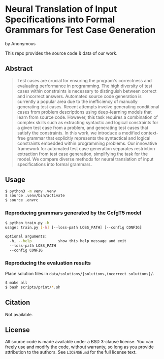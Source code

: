 # Neural Translation of Input Specifications into Formal Grammars for Test Case Generation

by Anonymous

This repo provides the source code & data of our work.

## Abstract

> Test cases are crucial for ensuring the program's correctness and evaluating
> performance in programming. The high diversity of test cases within
> constraints is necessary to distinguish between correct and incorrect
> answers. Automated source code generation is currently a popular area due to
> the inefficiency of manually generating test cases. Recent attempts involve
> generating conditional cases from problem descriptions using deep-learning
> models that learn from source code. However, this task requires a combination
> of complex skills such as extracting syntactic and logical constraints for a
> given test case from a problem, and generating test cases that satisfy the
> constraints. In this work, we introduce a modified context-free grammar that
> explicitly represents the syntactical and logical constraints embedded within
> programming problems. Our innovative framework for automated test case
> generation separates restriction extraction from test case generation,
> simplifying the task for the model. We compare diverse methods for neural
> translation of input specifications into formal grammars.

## Usage

```bash
$ python3 -m venv .venv
$ source .venv/bin/activate
$ source .envrc
```

### Reproducing grammars generated by the CcfgT5 model

```bash
$ python train.py -h
usage: train.py [-h] [--loss-path LOSS_PATH] [--config CONFIG]

optional arguments:
  -h, --help            show this help message and exit
  --loss-path LOSS_PATH
  --config CONFIG
```

### Reproducing the evaluation results

Place solution files in `data/solutions/{solutions,incorrect_solutions}/`.

```bash
$ make all
$ bash scripts/print/*.sh
```

## Citation

Not available.

## License

All source code is made available under a BSD 3-clause license. You can freely
use and modify the code, without warranty, so long as you provide attribution
to the authors. See `LICENSE.md` for the full license text.

